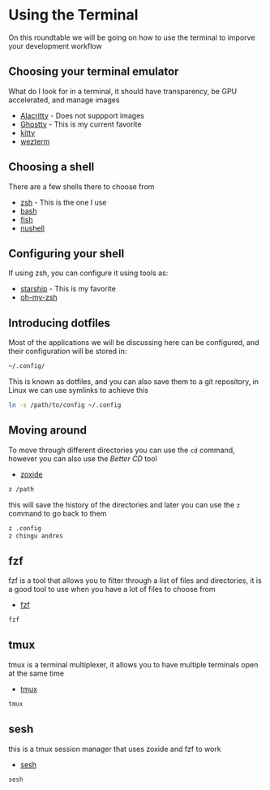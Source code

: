 # Using the Terminal

On this roundtable we will be going on how to use the terminal to imporve your development workflow

## Choosing your terminal emulator

What do I look for in a terminal, it should have transparency, be GPU accelerated, and manage images

- [Alacritty](https://github.com/alacritty/alacritty) - Does not suppport images
- [Ghostty](https://ghostty.org/) - This is my current favorite
- [kitty](https://sw.kovidgoyal.net/kitty/)
- [wezterm](https://github.com/wez/wezterm)

## Choosing a shell

There are a few shells there to choose from

- [zsh](https://www.zsh.org/) - This is the one I use
- [bash](https://www.gnu.org/software/bash/)
- [fish](https://fishshell.com/)
- [nushell](https://www.nushell.sh/)

## Configuring your shell

If using zsh, you can configure it using tools as:

- [starship](https://starship.rs/) - This is my favorite
- [oh-my-zsh](https://ohmyz.sh/)

## Introducing dotfiles

Most of the applications we will be discussing here can be configured, and their configuration will be stored in:

```bash
~/.config/
```

This is known as dotfiles, and you can also save them to a git repository, in Linux we can use symlinks to achieve this

```bash
ln -s /path/to/config ~/.config
```

## Moving around

To move through different directories you can use the `cd` command, however you can also use the *Better CD* tool

- [zoxide](https://github.com/ajeetdsouza/zoxide)

```bash
z /path
```

this will save the history of the directories and later you can use the `z` command to go back to them

```bash
z .config
z chingu andres
```

## fzf

fzf is a tool that allows you to filter through a list of files and directories, it is a good tool to use when you have a lot of files to choose from

- [fzf](https://github.com/junegunn/fzf)

```bash
fzf
``` 

## tmux

tmux is a terminal multiplexer, it allows you to have multiple terminals open at the same time

- [tmux](https://github.com/tmux/tmux)

```bash
tmux
```

## sesh

this is a tmux session manager that uses zoxide and fzf to work

- [sesh](https://github.com/joshmedeski/sesh)

```bash
sesh
```
